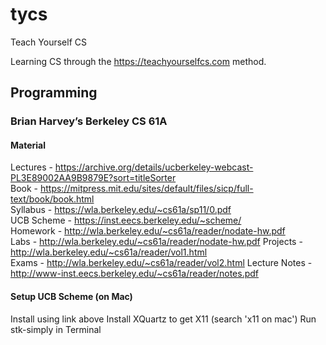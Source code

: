 # tycs
Teach Yourself CS

Learning CS through the https://teachyourselfcs.com method.

## Programming

### Brian Harvey’s Berkeley CS 61A

#### Material
Lectures - https://archive.org/details/ucberkeley-webcast-PL3E89002AA9B9879E?sort=titleSorter  
Book - https://mitpress.mit.edu/sites/default/files/sicp/full-text/book/book.html  
Syllabus - https://wla.berkeley.edu/~cs61a/sp11/0.pdf  
UCB Scheme - https://inst.eecs.berkeley.edu/~scheme/  
Homework - http://wla.berkeley.edu/~cs61a/reader/nodate-hw.pdf  
Labs - http://wla.berkeley.edu/~cs61a/reader/nodate-hw.pdf 
Projects - http://wla.berkeley.edu/~cs61a/reader/vol1.html  
Exams - http://wla.berkeley.edu/~cs61a/reader/vol2.html
Lecture Notes - http://www-inst.eecs.berkeley.edu/~cs61a/reader/notes.pdf

#### Setup UCB Scheme (on Mac)
Install using link above
Install XQuartz to get X11 (search 'x11 on mac')
Run stk-simply in Terminal
